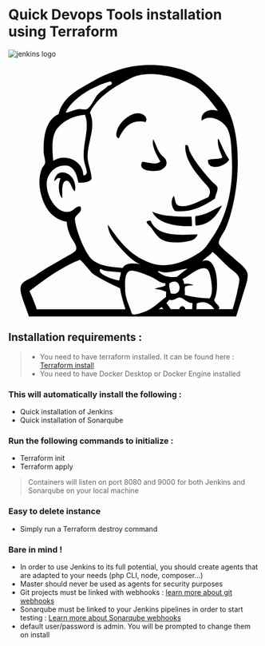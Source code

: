# Quick Devops Tools installation using Terraform

![jenkins logo](https://upload.wikimedia.org/wikipedia/commons/e/e9/Jenkins_logo.svg)

<svg xmlns="http://www.w3.org/2000/svg" viewBox="0 0 512 512"><!--!Font Awesome Free 6.5.2 by @fontawesome - https://fontawesome.com License - https://fontawesome.com/license/free Copyright 2024 Fonticons, Inc.--><path d="M487.1 425c-1.4-11.2-19-23.1-28.2-31.9-5.1-5-29-23.1-30.4-29.9-1.4-6.6 9.7-21.5 13.3-28.9 5.1-10.7 8.8-23.7 11.3-32.6 18.8-66.1 20.7-156.9-6.2-211.2-10.2-20.6-38.6-49-56.4-62.5-42-31.7-119.6-35.3-170.1-16.6-14.1 5.2-27.8 9.8-40.1 17.1-33.1 19.4-68.3 32.5-78.1 71.6-24.2 10.8-31.5 41.8-30.3 77.8 .2 7 4.1 15.8 2.7 22.4-.7 3.3-5.2 7.6-6.1 9.8-11.6 27.7-2.3 64 11.1 83.7 8.1 11.9 21.5 22.4 39.2 25.2 .7 10.6 3.3 19.7 8.2 30.4 3.1 6.8 14.7 19 10.4 27.7-2.2 4.4-21 13.8-27.3 17.6C89 407.2 73.7 415 54.2 429c-12.6 9-32.3 10.2-29.2 31.1 2.1 14.1 10.1 31.6 14.7 45.8 .7 2 1.4 4.1 2.1 6h422c4.9-15.3 9.7-30.9 14.6-47.2 3.4-11.4 10.2-27.8 8.7-39.7zM205.9 33.7c1.8-.5 3.4 .7 4.9 2.4-.2 5.2-5.4 5.1-8.9 6.8-5.4 6.7-13.4 9.8-20 17.2-6.8 7.5-14.4 27.7-23.4 30-4.5 1.1-9.7-.8-13.6-.5-10.4 .7-17.7 6-28.3 7.5 13.6-29.9 56.1-54 89.3-63.4zm-104.8 93.6c13.5-14.9 32.1-24.1 54.8-25.9 11.7 29.7-8.4 65-.9 97.6 2.3 9.9 10.2 25.4-2.4 25.7 .3-28.3-34.8-46.3-61.3-29.6-1.8-21.5-4.9-51.7 9.8-67.8zm36.7 200.2c-1-4.1-2.7-12.9-2.3-15.1 1.6-8.7 17.1-12.5 11-24.7-11.3-.1-13.8 10.2-24.1 11.3-26.7 2.6-45.6-35.4-44.4-58.4 1-19.5 17.6-38.2 40.1-35.8 16 1.8 21.4 19.2 24.5 34.7 9.2 .5 22.5-.4 26.9-7.6-.6-17.5-8.8-31.6-8.2-47.7 1-30.3 17.5-57.6 4.8-87.4 13.6-30.9 53.5-55.3 83.1-70 36.6-18.3 94.9-3.7 129.3 15.8 19.7 11.1 34.4 32.7 48.3 50.7-19.5-5.8-36.1 4.2-33.1 20.3 16.3-14.9 44.2-.2 52.5 16.4 7.9 15.8 7.8 39.3 9 62.8 2.9 57-10.4 115.9-39.1 157.1-7.7 11-14.1 23-24.9 30.6-26 18.2-65.4 34.7-99.2 23.4-44.7-15-65-44.8-89.5-78.8 .7 18.7 13.8 34.1 26.8 48.4 11.3 12.5 25 26.6 39.7 32.4-12.3-2.9-31.1-3.8-36.2 7.2-28.6-1.9-55.1-4.8-68.7-24.2-10.6-15.4-21.4-41.4-26.3-61.4zm222 124.1c4.1-3 11.1-2.9 17.4-3.6-5.4-2.7-13-3.7-19.3-2.2-.1-4.2-2-6.8-3.2-10.2 10.6-3.8 35.5-28.5 49.6-20.3 6.7 3.9 9.5 26.2 10.1 37 .4 9-.8 18-4.5 22.8-18.8-.6-35.8-2.8-50.7-7 .9-6.1-1-12.1 .6-16.5zm-17.2-20c-16.8 .8-26-1.2-38.3-10.8 .2-.8 1.4-.5 1.5-1.4 18 8 40.8-3.3 59-4.9-7.9 5.1-14.6 11.6-22.2 17.1zm-12.1 33.2c-1.6-9.4-3.5-12-2.8-20.2 25-16.6 29.7 28.6 2.8 20.2zM226 438.6c-11.6-.7-48.1-14-38.5-23.7 9.4 6.5 27.5 4.9 41.3 7.3 .8 4.4-2.8 10.2-2.8 16.4zM57.7 497.1c-4.3-12.7-9.2-25.1-14.8-36.9 30.8-23.8 65.3-48.9 102.2-63.5 2.8-1.1 23.2 25.4 26.2 27.6 16.5 11.7 37 21 56.2 30.2 1.2 8.8 3.9 20.2 8.7 35.5 .7 2.3 1.4 4.7 2.2 7.2H57.7zm240.6 5.7h-.8c.3-.2 .5-.4 .8-.5v.5zm7.5-5.7c2.1-1.4 4.3-2.8 6.4-4.3 1.1 1.4 2.2 2.8 3.2 4.3h-9.6zm15.1-24.7c-10.8 7.3-20.6 18.3-33.3 25.2-6 3.3-27 11.7-33.4 10.2-3.6-.8-3.9-5.3-5.4-9.5-3.1-9-10.1-23.4-10.8-37-.8-17.2-2.5-46 16-42.4 14.9 2.9 32.3 9.7 43.9 16.1 7.1 3.9 11.1 8.6 21.9 9.5-.1 1.4-.1 2.8-.2 4.3-5.9 3.9-15.3 3.8-21.8 7.1 9.5 .4 17 2.7 23.5 5.9-.1 3.4-.3 7-.4 10.6zm53.4 24.7h-14c-.1-3.2-2.8-5.8-6.1-5.8s-5.9 2.6-6.1 5.8h-17.4c-2.8-4.4-5.7-8.6-8.9-12.5 2.1-2.2 4-4.7 6-6.9 9 3.7 14.8-4.9 21.7-4.2 7.9 .8 14.2 11.7 25.4 11l-.6 12.6zm8.7 0c.2-4 .4-7.8 .6-11.5 15.6-7.3 29 1.3 35.7 11.5H383zm83.4-37c-2.3 11.2-5.8 24-9.9 37.1-.2-.1-.4-.1-.6-.1H428c.6-1.1 1.2-2.2 1.9-3.3-2.6-6.1-9-8.7-10.9-15.5 12.1-22.7 6.5-93.4-24.2-78.5 4.3-6.3 15.6-11.5 20.8-19.3 13 10.4 20.8 20.3 33.2 31.4 6.8 6 20 13.3 21.4 23.1 .8 5.5-2.6 18.9-3.8 25.1zM222.2 130.5c5.4-14.9 27.2-34.7 45-32 7.7 1.2 18 8.2 12.2 17.7-30.2-7-45.2 12.6-54.4 33.1-8.1-2-4.9-13.1-2.8-18.8zm184.1 63.1c8.2-3.6 22.4-.7 29.6-5.3-4.2-11.5-10.3-21.4-9.3-37.7 .5 0 1 0 1.4 .1 6.8 14.2 12.7 29.2 21.4 41.7-5.7 13.5-43.6 25.4-43.1 1.2zm20.4-43zm-117.2 45.7c-6.8-10.9-19-32.5-14.5-45.3 6.5 11.9 8.6 24.4 17.8 33.3 4.1 4 12.2 9 8.2 20.2-.9 2.7-7.8 8.6-11.7 9.7-14.4 4.3-47.9 .9-36.6-17.1 11.9 .7 27.9 7.8 36.8-.8zm27.3 70c3.8 6.6 1.4 18.7 12.1 20.6 20.2 3.4 43.6-12.3 58.1-17.8 9-15.2-.8-20.7-8.9-30.5-16.6-20-38.8-44.8-38-74.7 6.7-4.9 7.3 7.4 8.2 9.7 8.7 20.3 30.4 46.2 46.3 63.5 3.9 4.3 10.3 8.4 11 11.2 2.1 8.2-5.4 18-4.5 23.5-21.7 13.9-45.8 29.1-81.4 25.6-7.4-6.7-10.3-21.4-2.9-31.1zm-201.3-9.2c-6.8-3.9-8.4-21-16.4-21.4-11.4-.7-9.3 22.2-9.3 35.5-7.8-7.1-9.2-29.1-3.5-40.3-6.6-3.2-9.5 3.6-13.1 5.9 4.7-34.1 49.8-15.8 42.3 20.3zm299.6 28.8c-10.1 19.2-24.4 40.4-54 41-.6-6.2-1.1-15.6 0-19.4 22.7-2.2 36.6-13.7 54-21.6zm-141.9 12.4c18.9 9.9 53.6 11 79.3 10.2 1.4 5.6 1.3 12.6 1.4 19.4-33 1.8-72-6.4-80.7-29.6zm92.2 46.7c-1.7 4.3-5.3 9.3-9.8 11.1-12.1 4.9-45.6 8.7-62.4-.3-10.7-5.7-17.5-18.5-23.4-26-2.8-3.6-16.9-12.9-.2-12.9 13.1 32.7 58 29 95.8 28.1z"/></svg>

## Installation requirements :

> - You need to have terraform installed. It can be found here : [Terraform install](https://developer.hashicorp.com/terraform/tutorials/docker-get-started/install-cli)
> - You need to have Docker Desktop or Docker Engine installed

### This will automatically install the following :

- Quick installation of Jenkins
- Quick installation of Sonarqube

### Run the following commands to initialize :

- Terraform init
- Terraform apply

> Containers will listen on port 8080 and 9000 for both Jenkins and Sonarqube on your local machine

### Easy to delete instance

- Simply run a Terraform destroy command

### Bare in mind !

- In order to use Jenkins to its full potential, you should create agents that are adapted to your needs (php CLI, node, composer...)
- Master should never be used as agents for security purposes
- Git projects must be linked with webhooks : [learn more about git webhooks](https://docs.github.com/en/webhooks/about-webhooks)
- Sonarqube must be linked to your Jenkins pipelines in order to start testing : [Learn more about Sonarqube webhooks](https://docs.sonarsource.com/sonarqube/latest/project-administration/webhooks/)
- default user/password is admin. You will be prompted to change them on install